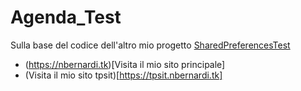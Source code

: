 # Agenda_Test
Sulla base del codice dell'altro mio progetto [SharedPreferencesTest](https://github.com/nBernardi05/SharedPreferences_Test])
- (https://nbernardi.tk)[Visita il mio sito principale]
- (Visita il mio sito tpsit)[https://tpsit.nbernardi.tk]
